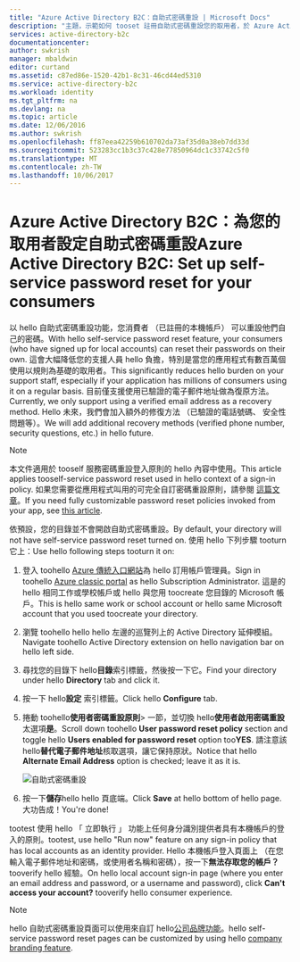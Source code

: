 ```yaml
---
title: "Azure Active Directory B2C：自助式密碼重設 | Microsoft Docs"
description: "主題，示範如何 tooset 註冊自助式密碼重設您的取用者，於 Azure Active Directory B2C"
services: active-directory-b2c
documentationcenter: 
author: swkrish
manager: mbaldwin
editor: curtand
ms.assetid: c87ed86e-1520-42b1-8c31-46cd44ed5310
ms.service: active-directory-b2c
ms.workload: identity
ms.tgt_pltfrm: na
ms.devlang: na
ms.topic: article
ms.date: 12/06/2016
ms.author: swkrish
ms.openlocfilehash: ff87eea42259b610702da73af35d0a38eb7dd33d
ms.sourcegitcommit: 523283cc1b3c37c428e77850964dc1c33742c5f0
ms.translationtype: MT
ms.contentlocale: zh-TW
ms.lasthandoff: 10/06/2017
---
```

# <a name="azure-active-directory-b2c-set-up-self-service-password-reset-for-your-consumers"></a><span data-ttu-id="429de-103">Azure Active Directory B2C：為您的取用者設定自助式密碼重設</span><span class="sxs-lookup"><span data-stu-id="429de-103">Azure Active Directory B2C: Set up self-service password reset for your consumers</span></span>
<span data-ttu-id="429de-104">以 hello 自助式密碼重設功能，您消費者 （已註冊的本機帳戶） 可以重設他們自己的密碼。</span><span class="sxs-lookup"><span data-stu-id="429de-104">With hello self-service password reset feature, your consumers (who have signed up for local accounts) can reset their passwords on their own.</span></span> <span data-ttu-id="429de-105">這會大幅降低您的支援人員 hello 負擔，特別是當您的應用程式有數百萬個使用以規則為基礎的取用者。</span><span class="sxs-lookup"><span data-stu-id="429de-105">This significantly reduces hello burden on your support staff, especially if your application has millions of consumers using it on a regular basis.</span></span> <span data-ttu-id="429de-106">目前僅支援使用已驗證的電子郵件地址做為復原方法。</span><span class="sxs-lookup"><span data-stu-id="429de-106">Currently, we only support using a verified email address as a recovery method.</span></span> <span data-ttu-id="429de-107">Hello 未來，我們會加入額外的修復方法 （已驗證的電話號碼、 安全性問題等）。</span><span class="sxs-lookup"><span data-stu-id="429de-107">We will add additional recovery methods (verified phone number, security questions, etc.) in hello future.</span></span>

> [!NOTE]
> <span data-ttu-id="429de-108">本文件適用於 tooself 服務密碼重設登入原則的 hello 內容中使用。</span><span class="sxs-lookup"><span data-stu-id="429de-108">This article applies tooself-service password reset used in hello context of a sign-in policy.</span></span> <span data-ttu-id="429de-109">如果您需要從應用程式叫用的可完全自訂密碼重設原則，請參閱 [這篇文章](active-directory-b2c-reference-policies.md#create-a-password-reset-policy)。</span><span class="sxs-lookup"><span data-stu-id="429de-109">If you need fully customizable password reset policies invoked from your app, see [this article](active-directory-b2c-reference-policies.md#create-a-password-reset-policy).</span></span>
> 
> 

<span data-ttu-id="429de-110">依預設，您的目錄並不會開啟自助式密碼重設。</span><span class="sxs-lookup"><span data-stu-id="429de-110">By default, your directory will not have self-service password reset turned on.</span></span> <span data-ttu-id="429de-111">使用 hello 下列步驟 tooturn 它上：</span><span class="sxs-lookup"><span data-stu-id="429de-111">Use hello following steps tooturn it on:</span></span>

1. <span data-ttu-id="429de-112">登入 toohello [Azure 傳統入口網站](https://manage.windowsazure.com/)為 hello 訂用帳戶管理員。</span><span class="sxs-lookup"><span data-stu-id="429de-112">Sign in toohello [Azure classic portal](https://manage.windowsazure.com/) as hello Subscription Administrator.</span></span> <span data-ttu-id="429de-113">這是的 hello 相同工作或學校帳戶或 hello 與您用 toocreate 您目錄的 Microsoft 帳戶。</span><span class="sxs-lookup"><span data-stu-id="429de-113">This is hello same work or school account or hello same Microsoft account that you used toocreate your directory.</span></span>
2. <span data-ttu-id="429de-114">瀏覽 toohello hello hello 左邊的巡覽列上的 Active Directory 延伸模組。</span><span class="sxs-lookup"><span data-stu-id="429de-114">Navigate toohello Active Directory extension on hello navigation bar on hello left side.</span></span>
3. <span data-ttu-id="429de-115">尋找您的目錄下 hello**目錄**索引標籤，然後按一下它。</span><span class="sxs-lookup"><span data-stu-id="429de-115">Find your directory under hello **Directory** tab and click it.</span></span>
4. <span data-ttu-id="429de-116">按一下 hello**設定** 索引標籤。</span><span class="sxs-lookup"><span data-stu-id="429de-116">Click hello **Configure** tab.</span></span>
5. <span data-ttu-id="429de-117">捲動 toohello**使用者密碼重設原則**> 一節，並切換 hello**使用者啟用密碼重設**太選項**是**。</span><span class="sxs-lookup"><span data-stu-id="429de-117">Scroll down toohello **User password reset policy** section and toggle hello **Users enabled for password reset** option too**YES**.</span></span> <span data-ttu-id="429de-118">請注意該 hello**替代電子郵件地址**核取選項，讓它保持原狀。</span><span class="sxs-lookup"><span data-stu-id="429de-118">Notice that hello **Alternate Email Address** option is checked; leave it as it is.</span></span>
   
    ![自助式密碼重設](./media/active-directory-b2c-reference-sspr/sspr.png)
6. <span data-ttu-id="429de-120">按一下**儲存**hello hello 頁底端。</span><span class="sxs-lookup"><span data-stu-id="429de-120">Click **Save** at hello bottom of hello page.</span></span> <span data-ttu-id="429de-121">大功告成！</span><span class="sxs-lookup"><span data-stu-id="429de-121">You're done!</span></span>

<span data-ttu-id="429de-122">tootest 使用 hello 「 立即執行 」 功能上任何身分識別提供者具有本機帳戶的登入的原則。</span><span class="sxs-lookup"><span data-stu-id="429de-122">tootest, use hello "Run now" feature on any sign-in policy that has local accounts as an identity provider.</span></span> <span data-ttu-id="429de-123">Hello 本機帳戶登入頁面上 （在您輸入電子郵件地址和密碼，或使用者名稱和密碼），按一下**無法存取您的帳戶？** tooverify hello 經驗。</span><span class="sxs-lookup"><span data-stu-id="429de-123">On hello local account sign-in page (where you enter an email address and password, or a username and password), click **Can't access your account?** tooverify hello consumer experience.</span></span>

> [!NOTE]
> <span data-ttu-id="429de-124">hello 自助式密碼重設頁面可以使用來自訂 hello[公司品牌功能](../active-directory/active-directory-add-company-branding.md)。</span><span class="sxs-lookup"><span data-stu-id="429de-124">hello self-service password reset pages can be customized by using hello [company branding feature](../active-directory/active-directory-add-company-branding.md).</span></span>
> 
> 

